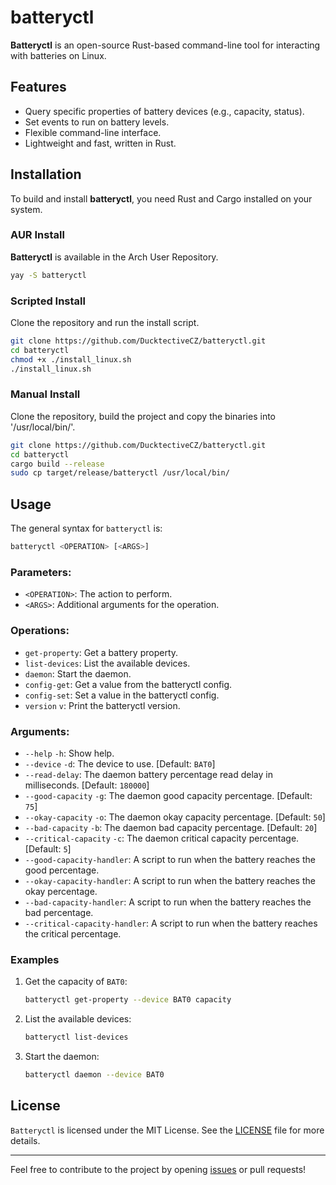 # batteryctl

**Batteryctl** is an open-source Rust-based command-line tool for interacting with batteries on Linux.

## Features

- Query specific properties of battery devices (e.g., capacity, status).
- Set events to run on battery levels.
- Flexible command-line interface.
- Lightweight and fast, written in Rust.

## Installation

To build and install **batteryctl**, you need Rust and Cargo installed on your system.

### AUR Install

**Batteryctl** is available in the Arch User Repository.

```Bash
yay -S batteryctl
```

### Scripted Install

Clone the repository and run the install script.

```Bash
git clone https://github.com/DucktectiveCZ/batteryctl.git
cd batteryctl
chmod +x ./install_linux.sh
./install_linux.sh
```

### Manual Install

Clone the repository, build the project and copy the binaries into '/usr/local/bin/'.
```Bash
git clone https://github.com/DucktectiveCZ/batteryctl.git
cd batteryctl
cargo build --release
sudo cp target/release/batteryctl /usr/local/bin/
```

## Usage

The general syntax for `batteryctl` is:

```Bash
batteryctl <OPERATION> [<ARGS>]
```

### Parameters:

- `<OPERATION>`: The action to perform.
- `<ARGS>`: Additional arguments for the operation.

### Operations:

- `get-property`: Get a battery property.
- `list-devices`: List the available devices.
- `daemon`: Start the daemon.
- `config-get`: Get a value from the batteryctl config.
- `config-set`: Set a value in the batteryctl config.
- `version` `v`: Print the batteryctl version.

### Arguments:

- `--help` `-h`: Show help.
- `--device` `-d`: The device to use. [Default: `BAT0`]
- `--read-delay`: The daemon battery percentage read delay in milliseconds. [Default: `180000`]
- `--good-capacity` `-g`: The daemon good capacity percentage. [Default: `75`]
- `--okay-capacity` `-o`: The daemon okay capacity percentage. [Default: `50`]
- `--bad-capacity` `-b`: The daemon bad capacity percentage. [Default: `20`]
- `--critical-capacity` `-c`: The daemon critical capacity percentage. [Default: `5`]
- `--good-capacity-handler`: A script to run when the battery reaches the good percentage.
- `--okay-capacity-handler`: A script to run when the battery reaches the okay percentage.
- `--bad-capacity-handler`: A script to run when the battery reaches the bad percentage.
- `--critical-capacity-handler`: A script to run when the battery reaches the critical percentage.

### Examples

1. Get the capacity of `BAT0`:
   ```Bash
   batteryctl get-property --device BAT0 capacity
   ```

2. List the available devices:
   ```Bash
   batteryctl list-devices
   ```
3. Start the daemon:
    ```Bash
    batteryctl daemon --device BAT0
    ```

## License

`Batteryctl` is licensed under the MIT License. See the [LICENSE](LICENSE) file for more details.

---

Feel free to contribute to the project by opening [issues](https://github.com/DucktectiveCZ/batteryctl/issues) or pull requests!

